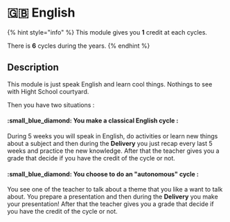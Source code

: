 # 🇬🇧 English

{% hint style="info" %}
This module gives you **1** credit at each cycles.

There is **6** cycles during the years.
{% endhint %}

## Description

This module is just speak English and learn cool things. Nothings to see with Hight School courtyard.&#x20;

Then you have two situations :&#x20;

#### &#x20;    :small\_blue\_diamond: **You make a classical English cycle :**

During 5 weeks you will speak in English, do activities or learn new things about a subject and then during the **Delivery** you just recap every last 5 weeks and practice the new knowledge. After that the teacher gives you a grade that decide if you have the credit of the cycle or not.



#### &#x20;    :small\_blue\_diamond: You choose to do an "autonomous" cycle :

You see one of the teacher to talk about a theme that you like a want to talk about. You prepare a presentation and then during the **Delivery** you make your presentation! After that the teacher gives you a grade that decide if you have the credit of the cycle or not.

